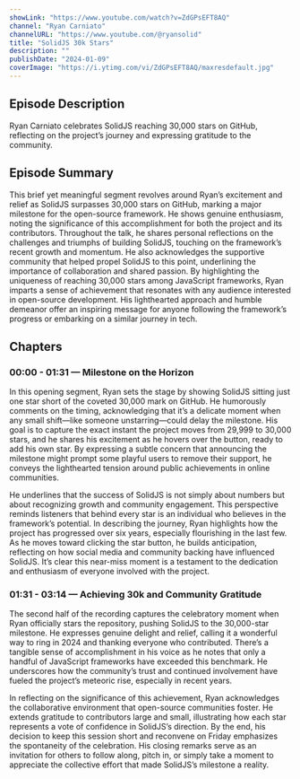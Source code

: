 ```yaml
---
showLink: "https://www.youtube.com/watch?v=ZdGPsEFT8AQ"
channel: "Ryan Carniato"
channelURL: "https://www.youtube.com/@ryansolid"
title: "SolidJS 30k Stars"
description: ""
publishDate: "2024-01-09"
coverImage: "https://i.ytimg.com/vi/ZdGPsEFT8AQ/maxresdefault.jpg"
---
```


## Episode Description

Ryan Carniato celebrates SolidJS reaching 30,000 stars on GitHub, reflecting on the project’s journey and expressing gratitude to the community.

## Episode Summary

This brief yet meaningful segment revolves around Ryan’s excitement and relief as SolidJS surpasses 30,000 stars on GitHub, marking a major milestone for the open-source framework. He shows genuine enthusiasm, noting the significance of this accomplishment for both the project and its contributors. Throughout the talk, he shares personal reflections on the challenges and triumphs of building SolidJS, touching on the framework’s recent growth and momentum. He also acknowledges the supportive community that helped propel SolidJS to this point, underlining the importance of collaboration and shared passion. By highlighting the uniqueness of reaching 30,000 stars among JavaScript frameworks, Ryan imparts a sense of achievement that resonates with any audience interested in open-source development. His lighthearted approach and humble demeanor offer an inspiring message for anyone following the framework’s progress or embarking on a similar journey in tech.

## Chapters

### 00:00 - 01:31 — Milestone on the Horizon

In this opening segment, Ryan sets the stage by showing SolidJS sitting just one star short of the coveted 30,000 mark on GitHub. He humorously comments on the timing, acknowledging that it’s a delicate moment when any small shift—like someone unstarring—could delay the milestone. His goal is to capture the exact instant the project moves from 29,999 to 30,000 stars, and he shares his excitement as he hovers over the button, ready to add his own star. By expressing a subtle concern that announcing the milestone might prompt some playful users to remove their support, he conveys the lighthearted tension around public achievements in online communities.

He underlines that the success of SolidJS is not simply about numbers but about recognizing growth and community engagement. This perspective reminds listeners that behind every star is an individual who believes in the framework’s potential. In describing the journey, Ryan highlights how the project has progressed over six years, especially flourishing in the last few. As he moves toward clicking the star button, he builds anticipation, reflecting on how social media and community backing have influenced SolidJS. It’s clear this near-miss moment is a testament to the dedication and enthusiasm of everyone involved with the project.

### 01:31 - 03:14 — Achieving 30k and Community Gratitude

The second half of the recording captures the celebratory moment when Ryan officially stars the repository, pushing SolidJS to the 30,000-star milestone. He expresses genuine delight and relief, calling it a wonderful way to ring in 2024 and thanking everyone who contributed. There’s a tangible sense of accomplishment in his voice as he notes that only a handful of JavaScript frameworks have exceeded this benchmark. He underscores how the community’s trust and continued involvement have fueled the project’s meteoric rise, especially in recent years.

In reflecting on the significance of this achievement, Ryan acknowledges the collaborative environment that open-source communities foster. He extends gratitude to contributors large and small, illustrating how each star represents a vote of confidence in SolidJS’s direction. By the end, his decision to keep this session short and reconvene on Friday emphasizes the spontaneity of the celebration. His closing remarks serve as an invitation for others to follow along, pitch in, or simply take a moment to appreciate the collective effort that made SolidJS’s milestone a reality.